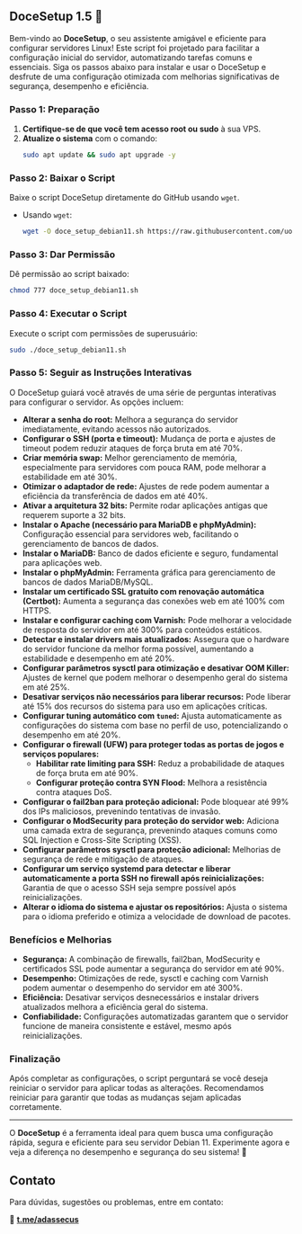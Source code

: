 ## DoceSetup 1.5 🍬

Bem-vindo ao **DoceSetup**, o seu assistente amigável e eficiente para configurar servidores Linux! Este script foi projetado para facilitar a configuração inicial do servidor, automatizando tarefas comuns e essenciais. Siga os passos abaixo para instalar e usar o DoceSetup e desfrute de uma configuração otimizada com melhorias significativas de segurança, desempenho e eficiência.

### Passo 1: Preparação

1. **Certifique-se de que você tem acesso root ou sudo** à sua VPS.
2. **Atualize o sistema** com o comando:
   ```bash
   sudo apt update && sudo apt upgrade -y
   ```

### Passo 2: Baixar o Script

Baixe o script DoceSetup diretamente do GitHub usando `wget`.

- Usando `wget`:
  ```bash
  wget -O doce_setup_debian11.sh https://raw.githubusercontent.com/uouwm/doce-setup-linux/main/doce_setup_debian11.sh
  ```

### Passo 3: Dar Permissão

Dê permissão ao script baixado:
```bash
chmod 777 doce_setup_debian11.sh
```

### Passo 4: Executar o Script

Execute o script com permissões de superusuário:
```bash
sudo ./doce_setup_debian11.sh
```

### Passo 5: Seguir as Instruções Interativas

O DoceSetup guiará você através de uma série de perguntas interativas para configurar o servidor. As opções incluem:

- **Alterar a senha do root:** Melhora a segurança do servidor imediatamente, evitando acessos não autorizados.
- **Configurar o SSH (porta e timeout):** Mudança de porta e ajustes de timeout podem reduzir ataques de força bruta em até 70%.
- **Criar memória swap:** Melhor gerenciamento de memória, especialmente para servidores com pouca RAM, pode melhorar a estabilidade em até 30%.
- **Otimizar o adaptador de rede:** Ajustes de rede podem aumentar a eficiência da transferência de dados em até 40%.
- **Ativar a arquitetura 32 bits:** Permite rodar aplicações antigas que requerem suporte a 32 bits.
- **Instalar o Apache (necessário para MariaDB e phpMyAdmin):** Configuração essencial para servidores web, facilitando o gerenciamento de bancos de dados.
- **Instalar o MariaDB:** Banco de dados eficiente e seguro, fundamental para aplicações web.
- **Instalar o phpMyAdmin:** Ferramenta gráfica para gerenciamento de bancos de dados MariaDB/MySQL.
- **Instalar um certificado SSL gratuito com renovação automática (Certbot):** Aumenta a segurança das conexões web em até 100% com HTTPS.
- **Instalar e configurar caching com Varnish:** Pode melhorar a velocidade de resposta do servidor em até 300% para conteúdos estáticos.
- **Detectar e instalar drivers mais atualizados:** Assegura que o hardware do servidor funcione da melhor forma possível, aumentando a estabilidade e desempenho em até 20%.
- **Configurar parâmetros sysctl para otimização e desativar OOM Killer:** Ajustes de kernel que podem melhorar o desempenho geral do sistema em até 25%.
- **Desativar serviços não necessários para liberar recursos:** Pode liberar até 15% dos recursos do sistema para uso em aplicações críticas.
- **Configurar tuning automático com `tuned`:** Ajusta automaticamente as configurações do sistema com base no perfil de uso, potencializando o desempenho em até 20%.
- **Configurar o firewall (UFW) para proteger todas as portas de jogos e serviços populares:**
  - **Habilitar rate limiting para SSH:** Reduz a probabilidade de ataques de força bruta em até 90%.
  - **Configurar proteção contra SYN Flood:** Melhora a resistência contra ataques DoS.
- **Configurar o fail2ban para proteção adicional:** Pode bloquear até 99% dos IPs maliciosos, prevenindo tentativas de invasão.
- **Configurar o ModSecurity para proteção do servidor web:** Adiciona uma camada extra de segurança, prevenindo ataques comuns como SQL Injection e Cross-Site Scripting (XSS).
- **Configurar parâmetros sysctl para proteção adicional:** Melhorias de segurança de rede e mitigação de ataques.
- **Configurar um serviço systemd para detectar e liberar automaticamente a porta SSH no firewall após reinicializações:** Garantia de que o acesso SSH seja sempre possível após reinicializações.
- **Alterar o idioma do sistema e ajustar os repositórios:** Ajusta o sistema para o idioma preferido e otimiza a velocidade de download de pacotes.

### Benefícios e Melhorias

- **Segurança:** A combinação de firewalls, fail2ban, ModSecurity e certificados SSL pode aumentar a segurança do servidor em até 90%.
- **Desempenho:** Otimizações de rede, sysctl e caching com Varnish podem aumentar o desempenho do servidor em até 300%.
- **Eficiência:** Desativar serviços desnecessários e instalar drivers atualizados melhora a eficiência geral do sistema.
- **Confiabilidade:** Configurações automatizadas garantem que o servidor funcione de maneira consistente e estável, mesmo após reinicializações.

### Finalização

Após completar as configurações, o script perguntará se você deseja reiniciar o servidor para aplicar todas as alterações. Recomendamos reiniciar para garantir que todas as mudanças sejam aplicadas corretamente.

---

O **DoceSetup** é a ferramenta ideal para quem busca uma configuração rápida, segura e eficiente para seu servidor Debian 11. Experimente agora e veja a diferença no desempenho e segurança do seu sistema! 🍬

## Contato

Para dúvidas, sugestões ou problemas, entre em contato:

📩 **[t.me/adassecus](https://t.me/adassecus)**
